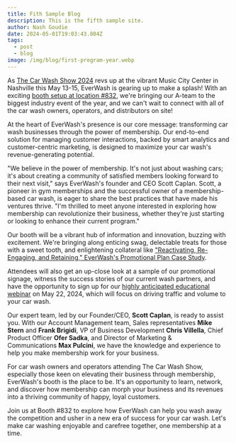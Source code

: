 ```yaml
---
title: Fith Sample Blog
description: This is the fifth sample site.
author: Nash Goudie
date: 2024-05-01T19:03:43.804Z
tags:
  - post
  - blog
image: /img/blog/first-program-year.webp
---
```

As [The Car Wash Show 2024](https://thecarwashshow.com/) revs up at the vibrant Music City Center in Nashville this May 13-15, EverWash is gearing up to make a splash! With an exciting [booth setup at location #832](https://s23.a2zinc.net/clients/ICA/ICA2024/public/EventMap.aspx?shMode=E&ID=1339), we're bringing our A-team to the biggest industry event of the year, and we can't wait to connect with all of the car wash owners, operators, and distributors on site!

At the heart of EverWash's presence is our core message: transforming car wash businesses through the power of membership. Our end-to-end solution for managing customer interactions, backed by smart analytics and customer-centric marketing, is designed to maximize your car wash's revenue-generating potential.

"We believe in the power of membership. It's not just about washing cars; it's about creating a community of satisfied members looking forward to their next visit," says EverWash's founder and CEO Scott Caplan. Scott, a pioneer in gym memberships and the successful owner of a membership-based car wash, is eager to share the best practices that have made his ventures thrive. "I'm thrilled to meet anyone interested in exploring how membership can revolutionize their business, whether they're just starting or looking to enhance their current program."

Our booth will be a vibrant hub of information and innovation, buzzing with excitement. We're bringing along enticing swag, delectable treats for those with a sweet tooth, and enlightening collateral like ["Reactivating, Re-Engaging, and Retaining," EverWash's Promotional Plan Case Study](https://www.everwash.com/wash-owners/case-study).

Attendees will also get an up-close look at a sample of our promotional signage, witness the success stories of our current wash partners, and have the opportunity to sign up for our [highly anticipated educational webinar](https://us06web.zoom.us/webinar/register/WN_FXFpOSZFR22bk6AX8Ft9kg) on May 22, 2024, which will focus on driving traffic and volume to your car wash.

Our expert team, led by our Founder/CEO, **Scott Caplan**, is ready to assist you. With our Account Management team, Sales representatives **Mike Stern** and **Frank Brigidi**, VP of Business Development **Chris Villella**, Chief Product Officer **Ofer Sadka**, and Director of Marketing & Communications **Max Pulcini**, we have the knowledge and experience to help you make membership work for your business.

For car wash owners and operators attending The Car Wash Show, especially those keen on elevating their business through membership, EverWash's booth is the place to be. It's an opportunity to learn, network, and discover how membership can morph your business and its revenues into a thriving community of happy, loyal customers.

Join us at Booth #832 to explore how EverWash can help you wash away the competition and usher in a new era of success for your car wash. Let's make car washing enjoyable and carefree together, one membership at a time.